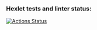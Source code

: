 ### Hexlet tests and linter status:
[![Actions Status](https://github.com/Foma99/qa-engineer-project-84/actions/workflows/hexlet-check.yml/badge.svg)](https://github.com/Foma99/qa-engineer-project-84/actions)
